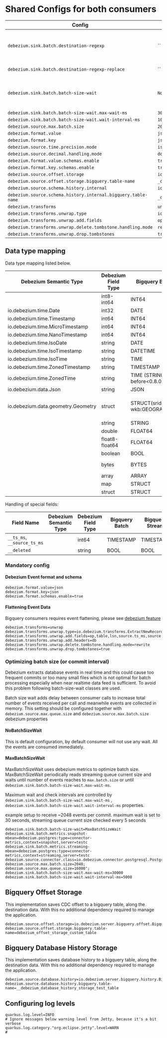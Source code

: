 # Shared Configs for both consumers

| Config                                                        | Default                                                         | Description                                                                                                |
|---------------------------------------------------------------|-----------------------------------------------------------------|------------------------------------------------------------------------------------------------------------|
| `debezium.sink.batch.destination-regexp`                      | ``                                                              | Regexp to modify destination. With this its possible to map `table_ptt1`,`table_ptt2` to `table_combined`. |
| `debezium.sink.batch.destination-regexp-replace`              | ``                                                              | Regexp Replace part to modify destination                                                                  |
| `debezium.sink.batch.batch-size-wait`                         | `NoBatchSizeWait`                                               | Batch size wait strategy to optimize data files and upload interval. explained below.                      |
| `debezium.sink.batch.batch-size-wait.max-wait-ms`             | `300000`                                                        |                                                                                                            |
| `debezium.sink.batch.batch-size-wait.wait-interval-ms`        | `10000`                                                         |                                                                                                            |
| `debezium.source.max.batch.size`                              | `2048`                                                          |                                                                                                            |
| `debezium.format.value`                                       | `json`                                                          |                                                                                                            |
| `debezium.format.key`                                         | `json`                                                          |                                                                                                            |
| `debezium.source.time.precision.mode`                         | `isostring`                                                     |                                                                                                            |
| `debezium.source.decimal.handling.mode`                       | `double`                                                        |                                                                                                            |
| `debezium.format.value.schemas.enable`                        | `true`                                                          |                                                                                                            |
| `debezium.format.key.schemas.enable`                          | `true`                                                          |                                                                                                            |
| `debezium.source.offset.storage`                              | `io.debezium.server.bigquery.offset.BigqueryOffsetBackingStore` |                                                                                                            |
| `debezium.source.offset.storage.bigquery.table-name`          | `_debezium_offset_storage`                                      |                                                                                                            |
| `debezium.source.schema.history.internal`                     | `io.debezium.server.bigquery.history.BigquerySchemaHistory`     |                                                                                                            |
| `debezium.source.schema.history.internal.bigquery.table-name` | `_debezium_database_history_storage`                            |                                                                                                            |
| `debezium.transforms`                                         | `unwrap`                                                        |                                                                                                            |
| `debezium.transforms.unwrap.type`                             | `io.debezium.transforms.ExtractNewRecordState`                  |                                                                                                            |
| `debezium.transforms.unwrap.add.fields`                       | `op,table,source.ts_ms,db,ts_ms,ts_ns,source.ts_ns`             |                                                                                                            |
| `debezium.transforms.unwrap.delete.tombstone.handling.mode`   | `rewrite`                                                       |                                                                                                            |
| `debezium.transforms.unwrap.drop.tombstones`                  | `true`                                                          |                                                                                                            |

## Data type mapping

Data type mapping listed below.

| Debezium Semantic Type             | Debezium Field Type | Bigquery Batch                    | Bigquery Stream                   | Notes                           |
|------------------------------------|---------------------|-----------------------------------|-----------------------------------|---------------------------------|
|                                    | int8-int64          | INT64                             | INT64                             |                                 |
| io.debezium.time.Date              | int32               | DATE                              | DATE                              |                                 |
| io.debezium.time.Timestamp         | int64               | INT64                             | INT64                             |                                 |
| io.debezium.time.MicroTimestamp    | int64               | INT64                             | INT64                             |                                 |
| io.debezium.time.NanoTimestamp     | int64               | INT64                             | INT64                             |                                 |
| io.debezium.time.IsoDate           | string              | DATE                              | DATE                              |                                 |
| io.debezium.time.IsoTimestamp      | string              | DATETIME                          | DATETIME                          |                                 |
| io.debezium.time.IsoTime           | string              | TIME                              | TIME                              |                                 |
| io.debezium.time.ZonedTimestamp    | string              | TIMESTAMP                         | TIMESTAMP                         |                                 |
| io.debezium.time.ZonedTime         | string              | TIME (STRING before<0.8.0.Beta)   | TIME (STRING before <0.8.0.Beta)  |                                 |
| io.debezium.data.Json              | string              | JSON                              | JSON                              |                                 |
| io.debezium.data.geometry.Geometry | struct              | STRUCT(srid:INT64, wkb:GEOGRAPHY) | STRUCT(srid:INT64, wkb:GEOGRAPHY) | version `0.8.0.Beta` and above. |
|                                    | string              | STRING                            | STRING                            |                                 |
|                                    | double              | FLOAT64                           | FLOAT64                           |                                 |
|                                    | float8-float64      | FLOAT64                           | FLOAT64                           |                                 |
|                                    | boolean             | BOOL                              | BOOL                              |                                 |
|                                    | bytes               | BYTES                             | BYTES (STRING before <0.8.0.Beta) |                                 |
|                                    | array               | ARRAY                             | ARRAY                             |                                 |
|                                    | map                 | STRUCT                            | STRUCT                            |                                 |
|                                    | struct              | STRUCT                            | STRUCT                            |                                 |

Handling of special fields:

| Field Name                  | Debezium Semantic Type | Debezium Field Type | Bigquery Batch | Bigquery Stream | Notes |
|-----------------------------|------------------------|---------------------|----------------|-----------------|-------|
| `__ts_ms`, `__source_ts_ms` |                        | int64               | TIMESTAMP      | TIMESTAMP       |       |
| `__deleted`                 |                        | string              | BOOL           | BOOL            |       |

### Mandatory config

#### Debezium Event format and schema

```properties
debezium.format.value=json
debezium.format.key=json
debezium.format.schemas.enable=true
```

#### Flattening Event Data

Bigquery consumers requires event flattening, please
see [debezium feature](https://debezium.io/documentation/reference/configuration/event-flattening.html#_configuration)

```properties
debezium.transforms=unwrap
debezium.transforms.unwrap.type=io.debezium.transforms.ExtractNewRecordState
debezium.transforms.unwrap.add.fields=op,table,lsn,source.ts_ms,source.ts_ns
debezium.transforms.unwrap.add.headers=db
debezium.transforms.unwrap.delete.tombstone.handling.mode=rewrite
debezium.transforms.unwrap.drop.tombstones=true
```

### Optimizing batch size (or commit interval)

Debezium extracts database events in real time and this could cause too frequent commits or too many small files
which is not optimal for batch processing especially when near realtime data feed is sufficient.
To avoid this problem following batch-size-wait classes are used.

Batch size wait adds delay between consumer calls to increase total number of events received per call and meanwhile
events are collected in memory.
This setting should be configured together with `debezium.source.max.queue.size` and `debezium.source.max.batch.size`
debezium properties

#### NoBatchSizeWait

This is default configuration, by default consumer will not use any wait. All the events are consumed immediately.

#### MaxBatchSizeWait

MaxBatchSizeWait uses debezium metrics to optimize batch size.
MaxBatchSizeWait periodically reads streaming queue current size and waits until number of events reaches
to `max.batch.size` or until `debezium.sink.batch.batch-size-wait.max-wait-ms`.

Maximum wait and check intervals are controlled by `debezium.sink.batch.batch-size-wait.max-wait-ms`
, `debezium.sink.batch.batch-size-wait.wait-interval-ms` properties.

example setup to receive ~2048 events per commit. maximum wait is set to 30 seconds, streaming queue current size
checked every 5 seconds

```properties
debezium.sink.batch.batch-size-wait=MaxBatchSizeWait
debezium.sink.batch.metrics.snapshot-mbean=debezium.postgres:type=connector-metrics,context=snapshot,server=testc
debezium.sink.batch.metrics.streaming-mbean=debezium.postgres:type=connector-metrics,context=streaming,server=testc
debezium.source.connector.class=io.debezium.connector.postgresql.PostgresConnector
debezium.source.max.batch.size=2048;
debezium.source.max.queue.size=16000";
debezium.sink.batch.batch-size-wait.max-wait-ms=30000
debezium.sink.batch.batch-size-wait.wait-interval-ms=5000
```

## Bigquery Offset Storage

This implementation saves CDC offset to a bigquery table, along the destination data. With this no additional dependency
required to manage the application.

```
debezium.source.offset.storage=io.debezium.server.bigquery.offset.BigqueryOffsetBackingStore
debezium.source.offset.storage.bigquery.table-name=debezium_offset_storage_custom_table
```

## Bigquery Database History Storage

This implementation saves database history to a bigquery table, along the destination data. With this no additional
dependency required to manage the application.

```properties
debezium.source.database.history=io.debezium.server.bigquery.history.BigquerySchemaHistory
debezium.source.database.history.bigquery.table-name=__debezium_database_history_storage_test_table
```

## Configuring log levels

```properties
quarkus.log.level=INFO
# Ignore messages below warning level from Jetty, because it's a bit verbose
quarkus.log.category."org.eclipse.jetty".level=WARN
#
```